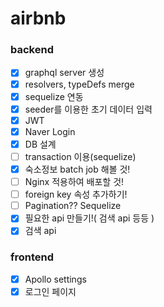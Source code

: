 # airbnb

### backend

- [x] graphql server 생성
- [x] resolvers, typeDefs merge
- [x] sequelize 연동
- [x] seeder를 이용한 초기 데이터 입력
- [x] JWT
- [x] Naver Login
- [x] DB 설계
- [ ] transaction 이용(sequelize)
- [x] 숙소정보 batch job 해볼 것!
- [ ] Nginx 적용하여 배포할 것!
- [ ] foreign key 속성 추가하기!
- [ ] Pagination?? Sequelize
- [x] 필요한 api 만들기!( 검색 api 등등 )
- [x] 검색 api

### frontend

- [x] Apollo settings
- [x] 로그인 페이지